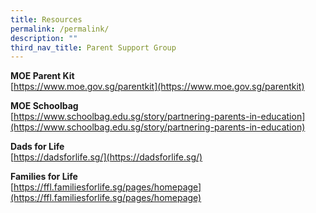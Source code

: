 ```yaml
---
title: Resources
permalink: /permalink/
description: ""
third_nav_title: Parent Support Group
---
```

**MOE Parent Kit**<br>
[https://www.moe.gov.sg/parentkit](https://www.moe.gov.sg/parentkit)

**MOE Schoolbag**<br>
[https://www.schoolbag.edu.sg/story/partnering-parents-in-education](https://www.schoolbag.edu.sg/story/partnering-parents-in-education)

**Dads for Life**<br>
[https://dadsforlife.sg/](https://dadsforlife.sg/)

**Families for Life**<br>
[https://ffl.familiesforlife.sg/pages/homepage](https://ffl.familiesforlife.sg/pages/homepage)